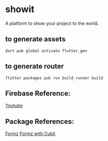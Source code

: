 # showit

A platform to show your project to the world.

## to generate assets
```
dart pub global activate flutter_gen
```
## to generate router
```
flutter packages pub run build_runner build 
```

## Firebase Reference:
[Youtube](https://www.youtube.com/watch?v=z05m8nlPRxk&list=PL4cUxeGkcC9j--TKIdkb3ISfRbJeJYQwC)

## Package References:
[Formz](https://tomicriedel.medium.com/716d9ec9e844)
[Formz with Cubit](https://www.kodeco.com/books/real-world-flutter-by-tutorials/v1.0/chapters/4-validating-forms-with-cubits)